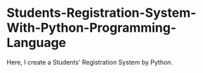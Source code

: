 # Students-Registration-System-With-Python-Programming-Language
Here, I create a Students' Registration System by Python. 
